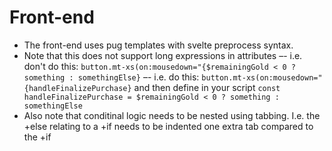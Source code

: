 # Front-end

- The front-end uses pug templates with svelte preprocess syntax. 
- Note that this does not support long expressions in attributes 
–- i.e. don't do this: `button.mt-xs(on:mousedown="{$remainingGold < 0 ? something : somethingElse}`
–- i.e. do this: `button.mt-xs(on:mousedown="{handleFinalizePurchase}` and then define in your script `const handleFinalizePurchase = $remainingGold < 0 ? something : somethingElse`
- Also note that conditinal logic needs to be nested using tabbing. I.e. the +else relating to a +if needs to be indented one extra tab compared to the +if